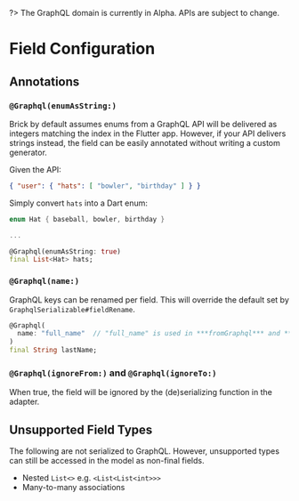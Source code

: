 ?> The GraphQL domain is currently in Alpha. APIs are subject to change.

# Field Configuration

## Annotations

### `@Graphql(enumAsString:)`

Brick by default assumes enums from a GraphQL API will be delivered as integers matching the index in the Flutter app. However, if your API delivers strings instead, the field can be easily annotated without writing a custom generator.

Given the API:

```json
{ "user": { "hats": [ "bowler", "birthday" ] } }
```

Simply convert `hats` into a Dart enum:

```dart
enum Hat { baseball, bowler, birthday }

...

@Graphql(enumAsString: true)
final List<Hat> hats;
```

### `@Graphql(name:)`

GraphQL keys can be renamed per field. This will override the default set by `GraphqlSerializable#fieldRename`.

```dart
@Graphql(
  name: "full_name"  // "full_name" is used in ***fromGraphql*** and ***toGraphql*** requests instead of "last_name"
)
final String lastName;
```

### `@Graphql(ignoreFrom:)` and `@Graphql(ignoreTo:)`

When true, the field will be ignored by the (de)serializing function in the adapter.

## Unsupported Field Types

The following are not serialized to GraphQL. However, unsupported types can still be accessed in the model as non-final fields.

* Nested `List<>` e.g. `<List<List<int>>>`
* Many-to-many associations
